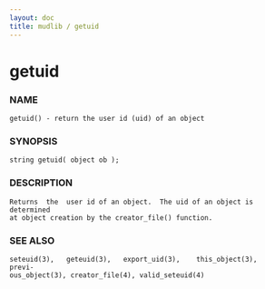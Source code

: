 ```yaml
---
layout: doc
title: mudlib / getuid
---
```

# getuid

### NAME

    getuid() - return the user id (uid) of an object

### SYNOPSIS

    string getuid( object ob );

### DESCRIPTION

    Returns  the  user id of an object.  The uid of an object is determined
    at object creation by the creator_file() function.

### SEE ALSO

    seteuid(3),   geteuid(3),   export_uid(3),    this_object(3),    previ‐
    ous_object(3), creator_file(4), valid_seteuid(4)

